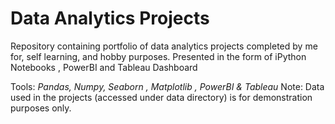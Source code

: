 # Data Analytics Projects

Repository containing portfolio of data analytics projects completed by me for, self learning, and hobby purposes. Presented in the form of iPython Notebooks , PowerBI and Tableau Dashboard

Tools: *Pandas, Numpy, Seaborn , Matplotlib , PowerBI & Tableau*
Note: Data used in the projects (accessed under data directory) is for demonstration purposes only.
     
